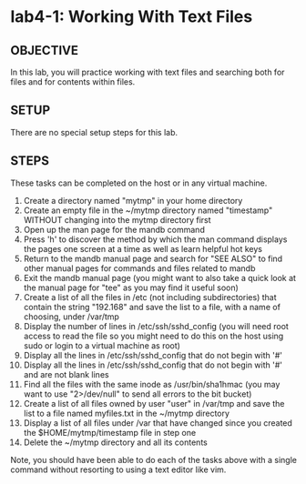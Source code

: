 # lab4-1: Working With Text Files

## OBJECTIVE

In this lab, you will practice working with text files and searching both for
files and for contents within files.

## SETUP

There are no special setup steps for this lab.

## STEPS

These tasks can be completed on the host or in any virtual machine.

1. Create a directory named "mytmp" in your home directory
1. Create an empty file in the ~/mytmp directory named "timestamp" WITHOUT changing into the mytmp directory first
1. Open up the man page for the mandb command
1. Press 'h' to discover the method by which the man command displays the pages one screen at a time as well as learn helpful hot keys
1. Return to the mandb manual page and search for "SEE ALSO" to find other manual pages for commands and files related to mandb
1. Exit the mandb manual page (you might want to also take a quick look at the manual page for "tee" as you may find it useful soon)
1. Create a list of all the files in /etc (not including subdirectories) that contain the string "192.168" and save the list to a file, with a name of choosing, under /var/tmp
1. Display the number of lines in /etc/ssh/sshd_config (you will need root access to read the file so you might need to do this on the host using sudo or login to a virtual machine as root)
1. Display all the lines in /etc/ssh/sshd_config that do not begin with '#'
1. Display all the lines in /etc/ssh/sshd_config that do not begin with '#' and are not blank lines
1. Find all the files with the same inode as /usr/bin/sha1hmac (you may want to use "2>/dev/null" to send all errors to the bit bucket)
1. Create a list of all files owned by user "user" in /var/tmp and save the list to a file named myfiles.txt in the ~/mytmp directory
1. Display a list of all files under /var that have changed since you created the $HOME/mytmp/timestamp file in step one
1. Delete the ~/mytmp directory and all its contents

Note, you should have been able to do each of the tasks above with a single
command without resorting to using a text editor like vim.
